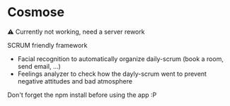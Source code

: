 # Cosmose

:warning: Currently not working, need a server rework

SCRUM friendly framework

- Facial recognition to automatically organize daily-scrum (book a room, send email, ...)
- Feelings analyzer to check how the dayly-scrum went to prevent negative attitudes and bad atmosphere

Don't forget the npm install before using the app :P
